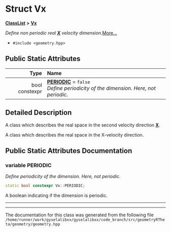 

# Struct Vx



[**ClassList**](annotated.md) **>** [**Vx**](structVx.md)



_Define non periodic real_ [_**X**_](structX.md) _velocity dimension._[More...](#detailed-description)

* `#include <geometry.hpp>`























## Public Static Attributes

| Type | Name |
| ---: | :--- |
|  bool constexpr | [**PERIODIC**](#variable-periodic)   = `false`<br>_Define periodicity of the dimension. Here, not periodic._  |










































## Detailed Description


A class which describes the real space in the second velocity direction [**X**](structX.md).


A class which describes the real space in the X-velocity direction. 


    
## Public Static Attributes Documentation




### variable PERIODIC 

_Define periodicity of the dimension. Here, not periodic._ 
```C++
static bool constexpr Vx::PERIODIC;
```



A boolean indicating if the dimension is periodic. 


        

<hr>

------------------------------
The documentation for this class was generated from the following file `/home/runner/work/gyselalibxx/gyselalibxx/code_branch/src/geometryRTheta/geometry/geometry.hpp`

